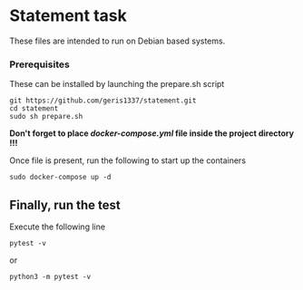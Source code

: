 # Statement task

These files are intended to run on Debian based systems.

### Prerequisites

These can be installed by launching the prepare.sh script
```
git https://github.com/geris1337/statement.git
cd statement
sudo sh prepare.sh
```
**Don't forget to place *docker-compose.yml* file inside the project directory !!!**

Once file is present, run the following to start up the containers
```
sudo docker-compose up -d
```

## Finally, run the test

Execute the following line
```
pytest -v
```

or
```
python3 -m pytest -v
```
